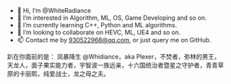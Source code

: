 - 👋 Hi, I’m @WhiteRadiance
- 👀 I’m interested in Algorithm, ML, OS, Game Developing and so on.
- 🌱 I’m currently learning C++, Python and ML algorithms.
- 💞️ I’m looking to collaborate on HEVC, ML, UE4 and so on.
- 📫 Contact me by 930522968@qq.com, or just query me on GitHub.

趴在你面前的是：
	凤暴降生 @Whidiance，aka Plexer，不焚者，弥林的男王，天龙人，面子果实能力者，宇智波一族远亲，十六国统治者暨星之守护者，青青草原的卡丽熙，纯爱战士，龙之母之夫。

<!---
WhiteRadiance/WhiteRadiance is a ✨ special ✨ repository because its `README.md` (this file) appears on your GitHub profile.
You can click the Preview link to take a look at your changes.
--->
